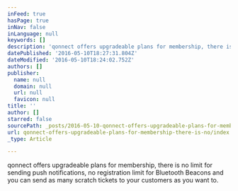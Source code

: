```yaml
---
inFeed: true
hasPage: true
inNav: false
inLanguage: null
keywords: []
description: 'qonnect offers upgradeable plans for membership, there is no limit for sending push notifications, no registration limit for Bluetooth Beacons and you can send as many scratch tickets to your customers as you want to.'
datePublished: '2016-05-10T18:27:31.804Z'
dateModified: '2016-05-10T18:24:02.752Z'
authors: []
publisher:
  name: null
  domain: null
  url: null
  favicon: null
title: ''
author: []
starred: false
sourcePath: _posts/2016-05-10-qonnect-offers-upgradeable-plans-for-membership-there-is-no.md
url: qonnect-offers-upgradeable-plans-for-membership-there-is-no/index.html
_type: Article

---
```

qonnect offers upgradeable plans for membership, there is no limit for sending push notifications, no registration limit for Bluetooth Beacons and you can send as many scratch tickets to your customers as you want to.